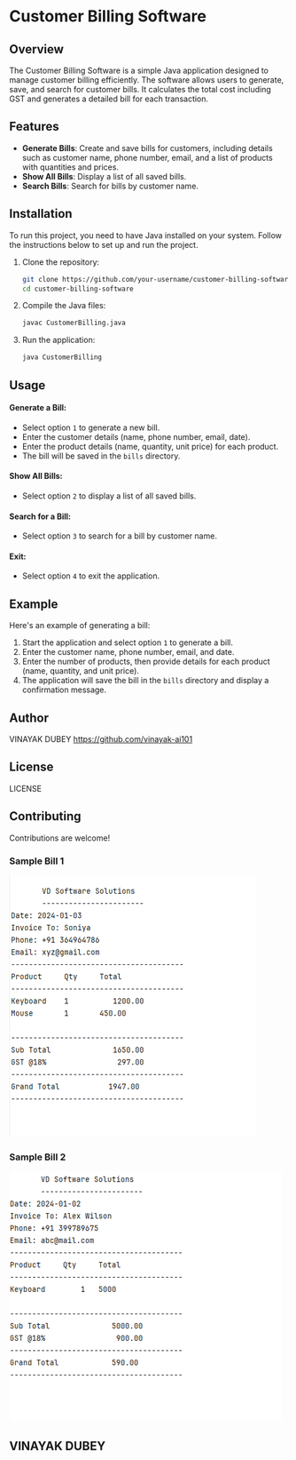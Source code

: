 # Customer Billing Software

## Overview
The Customer Billing Software is a simple Java application designed to manage customer billing efficiently. The software allows users to generate, save, and search for customer bills. It calculates the total cost including GST and generates a detailed bill for each transaction.

## Features
- **Generate Bills**: Create and save bills for customers, including details such as customer name, phone number, email, and a list of products with quantities and prices.
- **Show All Bills**: Display a list of all saved bills.
- **Search Bills**: Search for bills by customer name.

## Installation
To run this project, you need to have Java installed on your system. Follow the instructions below to set up and run the project.

1. Clone the repository:
    ```bash
    git clone https://github.com/your-username/customer-billing-software.git
    cd customer-billing-software
    ```

2. Compile the Java files:
    ```bash
    javac CustomerBilling.java
    ```

3. Run the application:
    ```bash
    java CustomerBilling
    ```

## Usage
#### Generate a Bill:
- Select option `1` to generate a new bill.
- Enter the customer details (name, phone number, email, date).
- Enter the product details (name, quantity, unit price) for each product.
- The bill will be saved in the `bills` directory.

#### Show All Bills:
- Select option `2` to display a list of all saved bills.

#### Search for a Bill:
- Select option `3` to search for a bill by customer name.

#### Exit:
- Select option `4` to exit the application.

## Example
Here's an example of generating a bill:

1. Start the application and select option `1` to generate a bill.
2. Enter the customer name, phone number, email, and date.
3. Enter the number of products, then provide details for each product (name, quantity, and unit price).
4. The application will save the bill in the `bills` directory and display a confirmation message.

## Author
VINAYAK DUBEY https://github.com/vinayak-ai101

## License
LICENSE

## Contributing
Contributions are welcome! 

### Sample Bill 1
![Sample bill 1](https://github.com/vinayak-ai101/CUSTOMER-BILLING-SOFTWARE/raw/main/bills/Sample%20bill%201.png)

### Sample Bill 2
![Sample bill 2](https://github.com/vinayak-ai101/CUSTOMER-BILLING-SOFTWARE/raw/main/bills/Sample%20bill%202.png)

## VINAYAK DUBEY
